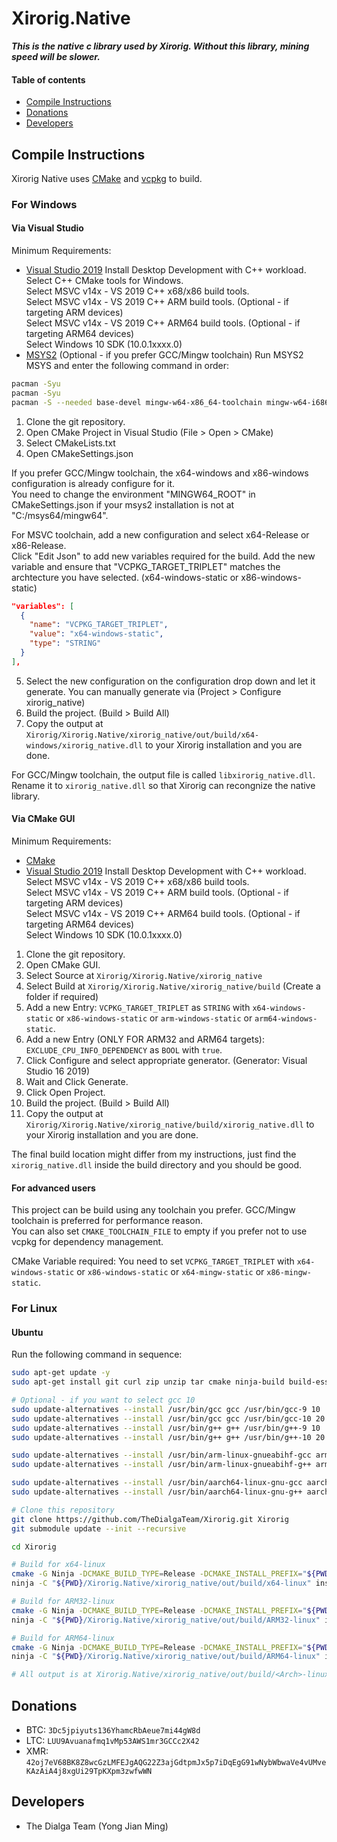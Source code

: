# Xirorig.Native
***This is the native c library used by Xirorig. Without this library, mining speed will be slower.***

#### Table of contents
- [Compile Instructions](#Compile-instructions)
- [Donations](#Donations)
- [Developers](#Developers)

## Compile Instructions
Xirorig Native uses [CMake](https://cmake.org/download) and [vcpkg](https://vcpkg.io/en/index.html) to build.

### For Windows
#### Via Visual Studio
Minimum Requirements:
- [Visual Studio 2019](https://visualstudio.microsoft.com/downloads)
Install Desktop Development with C++ workload. <br />
Select C++ CMake tools for Windows. <br />
Select MSVC v14x - VS 2019 C++ x68/x86 build tools. <br />
Select MSVC v14x - VS 2019 C++ ARM build tools. (Optional - if targeting ARM devices) <br />
Select MSVC v14x - VS 2019 C++ ARM64 build tools. (Optional - if targeting ARM64 devices) <br />
Select Windows 10 SDK (10.0.1xxxx.0)
- [MSYS2](https://www.msys2.org/) (Optional - if you prefer GCC/Mingw toolchain)
Run MSYS2 MSYS and enter the following command in order:
```bash
pacman -Syu
pacman -Syu
pacman -S --needed base-devel mingw-w64-x86_64-toolchain mingw-w64-i686-toolchain
```

1. Clone the git repository.
2. Open CMake Project in Visual Studio (File > Open > CMake)
3. Select CMakeLists.txt
4. Open CMakeSettings.json

If you prefer GCC/Mingw toolchain, the x64-windows and x86-windows configuration is already configure for it. <br />
You need to change the environment "MINGW64_ROOT" in CMakeSettings.json if your msys2 installation is not at "C:/msys64/mingw64".

For MSVC toolchain, add a new configuration and select x64-Release or x86-Release. <br />
Click "Edit Json" to add new variables required for the build.
Add the new variable and ensure that "VCPKG_TARGET_TRIPLET" matches the archtecture you have selected. (x64-windows-static or x86-windows-static)

```json
"variables": [
  {
    "name": "VCPKG_TARGET_TRIPLET",
    "value": "x64-windows-static",
    "type": "STRING"
  }
],
```

5. Select the new configuration on the configuration drop down and let it generate. You can manually generate via (Project > Configure xirorig_native)
6. Build the project. (Build > Build All)
7. Copy the output at `Xirorig/Xirorig.Native/xirorig_native/out/build/x64-windows/xirorig_native.dll` to your Xirorig installation and you are done.

For GCC/Mingw toolchain, the output file is called `libxirorig_native.dll`. Rename it to `xirorig_native.dll` so that Xirorig can recongnize the native library.

#### Via CMake GUI
Minimum Requirements:
- [CMake](https://cmake.org/download/)
- [Visual Studio 2019](https://visualstudio.microsoft.com/downloads)
Install Desktop Development with C++ workload. <br />
Select MSVC v14x - VS 2019 C++ x68/x86 build tools. <br />
Select MSVC v14x - VS 2019 C++ ARM build tools. (Optional - if targeting ARM devices) <br />
Select MSVC v14x - VS 2019 C++ ARM64 build tools. (Optional - if targeting ARM64 devices) <br />
Select Windows 10 SDK (10.0.1xxxx.0) <br />

1. Clone the git repository.
2. Open CMake GUI.
3. Select Source at `Xirorig/Xirorig.Native/xirorig_native`
4. Select Build at `Xirorig/Xirorig.Native/xirorig_native/build` (Create a folder if required)
5. Add a new Entry: `VCPKG_TARGET_TRIPLET` as `STRING` with `x64-windows-static` or `x86-windows-static` or `arm-windows-static` or `arm64-windows-static`.
6. Add a new Entry (ONLY FOR ARM32 and ARM64 targets): `EXCLUDE_CPU_INFO_DEPENDENCY` as `BOOL` with `true`.
7. Click Configure and select appropriate generator. (Generator: Visual Studio 16 2019)
7. Wait and Click Generate.
8. Click Open Project.
9. Build the project. (Build > Build All)
10. Copy the output at `Xirorig/Xirorig.Native/xirorig_native/build/xirorig_native.dll` to your Xirorig installation and you are done.

The final build location might differ from my instructions, just find the `xirorig_native.dll` inside the build directory and you should be good.

#### For advanced users
This project can be build using any toolchain you prefer. GCC/Mingw toolchain is preferred for performance reason. <br />
You can also set `CMAKE_TOOLCHAIN_FILE` to empty if you prefer not to use vcpkg for dependency management.

CMake Variable required:
You need to set `VCPKG_TARGET_TRIPLET` with `x64-windows-static` or `x86-windows-static` or `x64-mingw-static` or `x86-mingw-static`.

### For Linux

#### Ubuntu
Run the following command in sequence:
```bash
sudo apt-get update -y
sudo apt-get install git curl zip unzip tar cmake ninja-build build-essential pkg-config gcc-10 gcc-10-arm-linux-gnueabihf gcc-10-aarch64-linux-gnu g++-10 g++-10-arm-linux-gnueabihf g++-10-aarch64-linux-gnu -y

# Optional - if you want to select gcc 10
sudo update-alternatives --install /usr/bin/gcc gcc /usr/bin/gcc-9 10
sudo update-alternatives --install /usr/bin/gcc gcc /usr/bin/gcc-10 20
sudo update-alternatives --install /usr/bin/g++ g++ /usr/bin/g++-9 10
sudo update-alternatives --install /usr/bin/g++ g++ /usr/bin/g++-10 20

sudo update-alternatives --install /usr/bin/arm-linux-gnueabihf-gcc arm-linux-gnueabihf-gcc /usr/bin/arm-linux-gnueabihf-gcc-10 20
sudo update-alternatives --install /usr/bin/arm-linux-gnueabihf-g++ arm-linux-gnueabihf-g++ /usr/bin/arm-linux-gnueabihf-g++-10 20

sudo update-alternatives --install /usr/bin/aarch64-linux-gnu-gcc aarch64-linux-gnu-gcc /usr/bin/aarch64-linux-gnu-gcc-10 20
sudo update-alternatives --install /usr/bin/aarch64-linux-gnu-g++ aarch64-linux-gnu-g++ /usr/bin/aarch64-linux-gnu-g++-10 20

# Clone this repository
git clone https://github.com/TheDialgaTeam/Xirorig.git Xirorig
git submodule update --init --recursive

cd Xirorig

# Build for x64-linux
cmake -G Ninja -DCMAKE_BUILD_TYPE=Release -DCMAKE_INSTALL_PREFIX="${PWD}/Xirorig.Native/xirorig_native/out/install/x64-linux" -DVCPKG_TARGET_TRIPLET=x64-linux -S "${PWD}/Xirorig.Native/xirorig_native" -B "${PWD}/Xirorig.Native/xirorig_native/out/build/x64-linux"
ninja -C "${PWD}/Xirorig.Native/xirorig_native/out/build/x64-linux" install

# Build for ARM32-linux
cmake -G Ninja -DCMAKE_BUILD_TYPE=Release -DCMAKE_INSTALL_PREFIX="${PWD}/Xirorig.Native/xirorig_native/out/install/ARM32-linux" -DVCPKG_TARGET_TRIPLET=arm-linux -DVCPKG_CHAINLOAD_TOOLCHAIN_FILE="${PWD}/Xirorig.Native/xirorig_native/cmake/raspberrypi-arm.cmake" -S "${PWD}/Xirorig.Native/xirorig_native" -B "${PWD}/Xirorig.Native/xirorig_native/out/build/ARM32-linux"
ninja -C "${PWD}/Xirorig.Native/xirorig_native/out/build/ARM32-linux" install

# Build for ARM64-linux
cmake -G Ninja -DCMAKE_BUILD_TYPE=Release -DCMAKE_INSTALL_PREFIX="${PWD}/Xirorig.Native/xirorig_native/out/install/ARM64-linux" -DVCPKG_TARGET_TRIPLET=arm64-linux -DVCPKG_CHAINLOAD_TOOLCHAIN_FILE="${PWD}/Xirorig.Native/xirorig_native/cmake/raspberrypi-arm64.cmake" -S "${PWD}/Xirorig.Native/xirorig_native" -B "${PWD}/Xirorig.Native/xirorig_native/out/build/ARM64-linux"
ninja -C "${PWD}/Xirorig.Native/xirorig_native/out/build/ARM64-linux" install

# All output is at Xirorig.Native/xirorig_native/out/build/<Arch>-linux
```

## Donations
- BTC: `3Dc5jpiyuts136YhamcRbAeue7mi44gW8d`
- LTC: `LUU9Avuanafmq1vMp53AWS1mr3GCCc2X42`
- XMR: `42oj7eV68BK8Z8wcGzLMFEJgAQG22Z3ajGdtpmJx5p7iDqEgG91wNybWbwaVe4vUMveKAzAiA4j8xgUi29TpKXpm3zwfwWN`

## Developers
- The Dialga Team (Yong Jian Ming)
